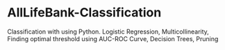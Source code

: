# AllLifeBank-Classification
Classification with using Python. Logistic Regression, Multicollinearity, Finding optimal threshold using AUC-ROC Curve, Decision Trees, Pruning

